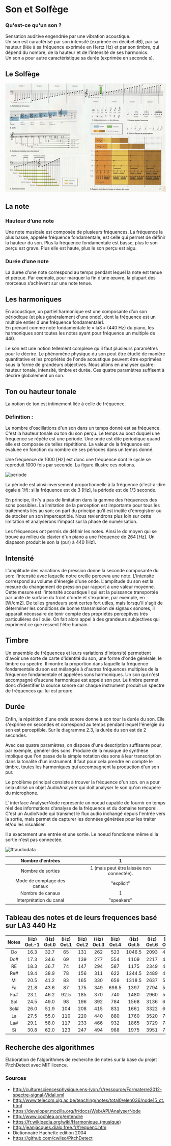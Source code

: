 # Son et Solfège

### Qu'est-ce qu'un son ?
Sensation auditive engendrée par une vibration acoustique.  
Un son est caractérisé par son intensité (exprimée en décibel dB), par sa hauteur (liée à sa fréquence exprimée en Hertz Hz) et par son timbre, qui dépend du nombre, de la hauteur et de l'intensité de ses harmonics.  
Un son a pour autre caractéristique sa durée (exprimée en seconde s).

## Le Solfège
<img src = "./Solfège.jpg" title = "solfège illustration" alt = "Solfège Illustration">

## La note

### Hauteur d’une note
Une note musicale est composée de plusieurs fréquences. La fréquence la plus basse, appelée fréquence fondamentale, est celle qui permet de définir la hauteur du son. Plus la fréquence fondamentale est basse, plus le son perçu est grave. Plus elle est haute, plus le son perçu est aigu.

### Durée d’une note
La durée d’une note correspond au temps pendant lequel la note est tenue et perçue. Par exemple, pour marquer la fin d’une œuvre, la plupart des morceaux s’achèvent sur une note tenue.

## Les harmoniques
En acoustique, un partiel harmonique est une composante d’un son périodique (et plus généralement d'une onde), dont la fréquence est un multiple entier d'une fréquence fondamentale1.  
En prenant comme note fondamentale le « la3 » (440 Hz) du piano, les harmoniques sont toutes les notes ayant pour fréquence un multiple de 440.

Le son est une notion tellement complexe qu'il faut plusieurs paramètres pour le décrire. Le phénomène physique du son peut être étudié de manière quantitative et les propriétés de l'onde acoustique peuvent être exprimées sous la forme de grandeurs objectives. Nous allons en analyser quatre: hauteur tonale, intensité, timbre et durée. Ces quatre paramètres suffisent à décrire globalement un son.

## Ton ou hauteur tonale
La notion de ton est intimement liée à celle de fréquence.
### Définition : 
Le nombre d'oscillations d'un son dans un temps donné est sa fréquence. C'est la hauteur tonale ou ton du son perçu.
Le temps au bout duquel une fréquence se répète est une période. Une onde est dite périodique quand elle est composée de telles répétitions. La valeur de la fréquence est évaluée en fonction du nombre de ses périodes dans un temps donné.

Une fréquence de 1000 [Hz] est donc une fréquence dont le cycle se reproduit 1000 fois par seconde. La figure illustre ces notions.

<img src = "./periode.gif" title = "periode" alt = "periode">

La période est ainsi inversement proportionnelle à la fréquence (c'est-à-dire égale à 1/f): si la fréquence est de 3 [Hz], la période est de 1/3 seconde.

En principe, il n'y a pas de limitation dans la gamme des fréquences des sons possibles.
La limitation de la perception est importante pour tous les traitements liés au son; on part du principe qu'il est inutile d'enregistrer ou de stocker un son imperceptible. Nous reviendrons plus loin sur cette limitation et analyserons l'impact sur la phase de numérisation.

Les fréquences ont permis de définir les notes. Ainsi le do moyen qui se trouve au milieu du clavier d'un piano a une fréquence de 264 [Hz]. Un diapason produit le son la (pur) à 440 [Hz].

## Intensité
L'amplitude des variations de pression donne la seconde composante du son: l'intensité avec laquelle notre oreille percevra une note. L'intensité correspond au volume d'énergie d'une onde. L'amplitude du son est la mesure du changement de pression par rapport à une valeur moyenne. Cette mesure est l'intensité acoustique I qui est la puissance transportée par unité de surface du front d'onde et s'exprime, par exemple, en [W/cm2]. De telles grandeurs sont certes fort utiles, mais lorsqu'il s'agit de déterminer les conditions de bonne transmission de signaux sonores, il apparaît nécessaire de tenir compte des propriétés perceptives très particulières de l'ouïe. On fait alors appel à des grandeurs subjectives qui expriment ce que ressent l'être humain.

## Timbre
Un ensemble de fréquences et leurs variations d'intensité permettent d'avoir une sorte de carte d'identité du son, une forme d'onde générale, le timbre ou spectre. Il montre la proportion dans laquelle la fréquence fondamentale du son est mélangée à d'autres fréquences multiples de la fréquence fondamentale et appelées sons harmoniques. Un son qui n'est accompagné d'aucune harmonique est appelé son pur. Le timbre permet donc d'identifier la source sonore car chaque instrument produit un spectre de fréquences qui lui est propre.

## Durée
Enfin, la répétition d'une onde sonore donne à son tour la durée du son. Elle s'exprime en secondes et correspond au temps pendant lequel l'énergie du son est perceptible. Sur le diagramme 2.3, la durée du son est de 2 secondes.

Avec ces quatre paramètres, on dispose d'une description suffisante pour, par exemple, générer des sons. Produire de la musique de synthèse implique que l'on passe de la simple notation des sons à leur transcription dans la tonalité d'un instrument. Il faut pour cela prendre en compte le timbre, toutes les harmoniques qui accompagnent la production d'un son pur.

Le problème principal consiste à trouver la fréquence d'un son. on a pour cela utilisé un objet AudioAnalyser qui doit analyser le son qu'on récupère du microphone.

L' interface AnalyserNode représente un noeud capable de fournir en temps réel des informations d'analyse de la fréquence et du domaine temporel. C'est un AudioNode qui transmet le flux audio inchangé depuis l'entrée vers la sortie, mais permet de capturer les données générées pour les traiter et/ou les visualiser.

Il a exactement une entrée et une sortie. Le noeud fonctionne même si la sortie n'est pas connectée.

<img src = "./fttaudiodata.png" title = "fttaudiodata" alt = "fttaudiodata">

| Nombre d'entrées | 1 |  
|:---:|:---:|
| Nombre de sorties | 1 (mais peut être laissée non connectée). |
| Mode de comptage des canaux | "explicit" |
| Nombre de canaux | 1 |
| Interprétation du canal | "speakers" |

## Tableau des notes et de leurs frequences basé sur LA3 440 Hz
| Notes | (Hz) Oct.-1|  (Hz) Oct.0| (Hz) Oct.1| (Hz) Oct.2| (Hz) Oct.3| (Hz) Oct.4| (Hz) Oct.5| (Hz) Oct.6| (Hz) Oct.7| (Hz) Oct.8| (Hz) Oct.9|
|:---:|:---:|:---:|:---:|:---:|:---:|:---:|:---:|:---:|:---:|:---:|:---:|
|Do| 16.3 |	32.7 | 	65 |	131 | 	262 | 	523 | 	1046.5 | 	2093 | 	4186 |	8372 | 	16744 |
|Do#| 17.3 | 	34.6 | 	69 | 	139| 	277 | 	554 | 	1109 | 	2217 | 	4435| 	8870 | 	17740|
|RE| 18.3 |36.7 | 	74| 	147 | 	294 | 	587 | 	1175 | 	2349 | 	4698 | 	9396 | 	18792|
|Re#| 19.4 | 	38.9 | 	78 | 	156 | 	311 | 	622 | 	1244.5 |	2489 | 	4978 |	9 956 | 	19912|
|Mi| 20.5 | 	41.2 | 	83 |	165 |	330 | 	659 | 	1318.5 | 	2637 | 	5274 | 	10548 | 	21098|
|Fa| 21.8 |43.6 | 	87 |	175 | 	349 | 	698.5 | 	1397 |	2794 | 	5588 | 	11176 |  |
|Fa#| 23.1 |46.2 | 	92.5 |	185 | 370 | 	740 | 	1480 | 	2960 |	5920 | 	11840 |  |
|Sol| 24.5 |  	49.0 | 	98 | 	196 | 	392 | 	784 | 	1568 | 	3136 | 	6272 | 	12544 |  |
|Sol#| 26.0 |51.9 | 	104 | 	208 | 	415 | 	831 | 	1661 | 	3322 | 	6645 | 	13290  |
|La| 27.5 | 55.0 | 	110 | 	220 | 	440 | 	880 | 	1760 | 	3520 | 	7040 | 	14080 |  |
|La#| 29.1 | 58.0 | 	117 | 	233 | 	466 | 	932 | 	1865 | 	3729 | 	7458 | 	14918 |  |
|Si| 30.8 | 62.0 | 	123 | 	247 | 	494 | 	988 | 	1975 | 	3951 | 	7902 | 	15804 |  |

## Recherche des algorithmes
Elaboration de l'algorithmes de recherche de notes sur la base du projet PitchDetect avec MIT licence.

### Sources
* http://culturesciencesphysique.ens-lyon.fr/ressource/Formaterre2012-spectre-signal-Vidal.xml
* http://www.telecom.ulg.ac.be/teaching/notes/total0/elen036/node15_ct.html
* https://developer.mozilla.org/fr/docs/Web/API/AnalyserNode
* http://www.cochlea.org/entendre
* https://fr.wikipedia.org/wiki/Harmonique_(musique)
* http://jeanjacques.dialo.free.fr/frequenc.htm
* Dictionnaire Hachette edition 2004
* https://github.com/cwilso/PitchDetect